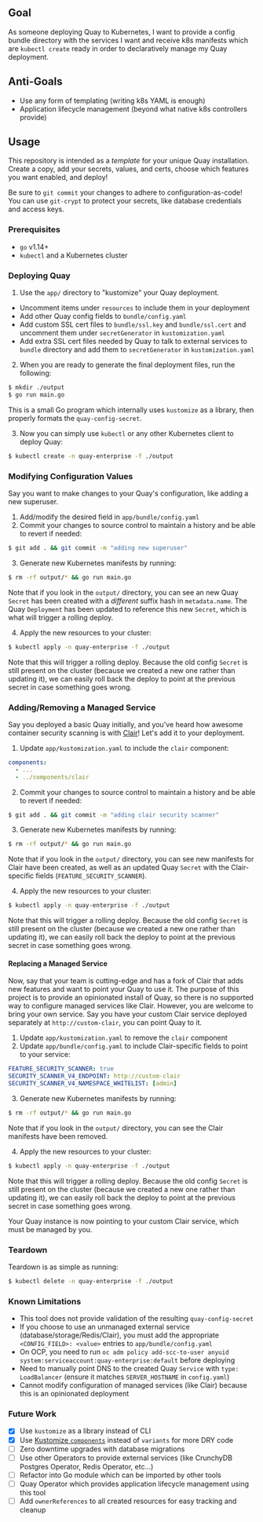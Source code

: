 ## Goal

As someone deploying Quay to Kubernetes, I want to provide a config bundle directory with the services I want and receive k8s manifests which are `kubectl create` ready in order to declaratively manage my Quay deployment.

## Anti-Goals

- Use any form of templating (writing k8s YAML is enough)
- Application lifecycle management (beyond what native k8s controllers provide)

## Usage

This repository is intended as a _template_ for your unique Quay installation. 
Create a copy, add your secrets, values, and certs, choose which features you want enabled, and deploy!

Be sure to `git commit` your changes to adhere to configuration-as-code! 
You can use `git-crypt` to protect your secrets, like database credentials and access keys.

### Prerequisites 

- `go` v1.14+
- `kubectl` and a Kubernetes cluster

### Deploying Quay

1. Use the `app/` directory to "kustomize" your Quay deployment.
  - Uncomment items under `resources` to include them in your deployment
  - Add other Quay config fields to `bundle/config.yaml`
  - Add custom SSL cert files to `bundle/ssl.key` and `bundle/ssl.cert` and uncomment them under `secretGenerator` in `kustomization.yaml`
  - Add extra SSL cert files needed by Quay to talk to external services to `bundle` directory and add them to `secretGenerator` in `kustomization.yaml`

2. When you are ready to generate the final deployment files, run the following:
```sh
$ mkdir ./output
$ go run main.go
```

This is a small Go program which internally uses `kustomize` as a library, then properly formats the `quay-config-secret`.

3. Now you can simply use `kubectl` or any other Kubernetes client to deploy Quay:
```sh
$ kubectl create -n quay-enterprise -f ./output
```

### Modifying Configuration Values

Say you want to make changes to your Quay's configuration, like adding a new superuser. 

1. Add/modify the desired field in `app/bundle/config.yaml`
2. Commit your changes to source control to maintain a history and be able to revert if needed:
```sh
$ git add . && git commit -m "adding new superuser"
```

3. Generate new Kubernetes manifests by running:
```sh
$ rm -rf output/* && go run main.go
```

Note that if you look in the `output/` directory, you can see an new Quay `Secret` has been created with a _different_ suffix hash in `metadata.name`.
The Quay `Deployment` has been updated to reference this new `Secret`, which is what will trigger a rolling deploy. 

4. Apply the new resources to your cluster:
```sh
$ kubectl apply -n quay-enterprise -f ./output
```

Note that this will trigger a rolling deploy. Because the old config `Secret` is still present on the cluster (because we created a new one rather than updating it),
we can easily roll back the deploy to point at the previous secret in case something goes wrong.

### Adding/Removing a Managed Service

Say you deployed a basic Quay initially, and you've heard how awesome container security scanning is with [Clair](https://github.com/quay/clair)! Let's add it to your deployment.

1. Update `app/kustomization.yaml` to include the `clair` component:
```yaml
components:
  - ...
  - ../components/clair
```

2. Commit your changes to source control to maintain a history and be able to revert if needed:
```sh
$ git add . && git commit -m "adding clair security scanner"
```

3. Generate new Kubernetes manifests by running:
```sh
$ rm -rf output/* && go run main.go
```

Note that if you look in the `output/` directory, you can see new manifests for Clair have been created, as well as an updated Quay `Secret` with the Clair-specific fields (`FEATURE_SECURITY_SCANNER`).

4. Apply the new resources to your cluster:
```sh
$ kubectl apply -n quay-enterprise -f ./output
```

Note that this will trigger a rolling deploy. Because the old config `Secret` is still present on the cluster (because we created a new one rather than updating it),
we can easily roll back the deploy to point at the previous secret in case something goes wrong.

#### Replacing a Managed Service

Now, say that your team is cutting-edge and has a fork of Clair that adds new features and want to point your Quay to use it. The purpose of this project is to provide an opinionated install of Quay, so there is no supported way to configure managed services like Clair. However, you are welcome to bring your own service.
Say you have your custom Clair service deployed separately at `http://custom-clair`, you can point Quay to it.

1. Update `app/kustomization.yaml` to remove the `clair` component
2. Update `app/bundle/config.yaml` to include Clair-specific fields to point to your service:
```yaml
FEATURE_SECURITY_SCANNER: true
SECURITY_SCANNER_V4_ENDPOINT: http://custom-clair
SECURITY_SCANNER_V4_NAMESPACE_WHITELIST: [admin]
```

3. Generate new Kubernetes manifests by running:
```sh
$ rm -rf output/* && go run main.go
```

Note that if you look in the `output/` directory, you can see the Clair manifests have been removed.

4. Apply the new resources to your cluster:
```sh
$ kubectl apply -n quay-enterprise -f ./output
```

Note that this will trigger a rolling deploy. Because the old config `Secret` is still present on the cluster (because we created a new one rather than updating it),
we can easily roll back the deploy to point at the previous secret in case something goes wrong.

Your Quay instance is now pointing to your custom Clair service, which must be managed by you.

### Teardown

Teardown is as simple as running:
```sh
$ kubectl delete -n quay-enterprise -f ./output
```

### Known Limitations

- This tool does not provide validation of the resulting `quay-config-secret`
- If you choose to use an unmanaged external service (database/storage/Redis/Clair), you must add the appropriate `<CONFIG_FIELD>: <value>` entries to `app/bundle/config.yaml`
- On OCP, you need to run `oc adm policy add-scc-to-user anyuid system:serviceaccount:quay-enterprise:default` before deploying
- Need to manually point DNS to the created Quay `Service` with `type: LoadBalancer` (ensure it matches `SERVER_HOSTNAME` in `config.yaml`)
- Cannot modify configuration of managed services (like Clair) because this is an opinionated deployment

### Future Work

- [x] Use `kustomize` as a library instead of CLI
- [x] Use [Kustomize `components`](https://github.com/kubernetes-sigs/kustomize/blob/master/examples/components.md) instead of `variants` for more DRY code
- [ ] Zero downtime upgrades with database migrations
- [ ] Use other Operators to provide external services (like CrunchyDB Postgres Operator, Redis Operator, etc...)
- [ ] Refactor into Go module which can be imported by other tools
- [ ] Quay Operator which provides application lifecycle management using this tool
- [ ] Add `ownerReferences` to all created resources for easy tracking and cleanup
